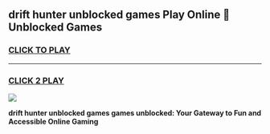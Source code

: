 
## drift hunter unblocked games Play Online 👋 Unblocked Games
<h3>
<a href="https://premium.freeplayer.one?title=drift_hunter_unblocked_games&ref=19F">CLICK TO PLAY</a></h3>
<hr>

<h3>
<a href="https://premium.freeplayer.one?title=drift_hunter_unblocked_games&ref=19F">CLICK 2 PLAY</a>
  
</h3>

<a href="https://premium.freeplayer.one?title=drift_hunter_unblocked_games&ref=19F"><img src="https://clearcache.store/games.png"></a>


**drift hunter unblocked games games unblocked: Your Gateway to Fun and Accessible Online Gaming**
